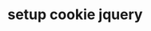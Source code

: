 # setup cookie jquery
<script src="https://cdnjs.cloudflare.com/ajax/libs/jquery-cookie/1.4.1/jquery.cookie.min.js"></script>

